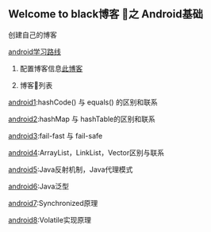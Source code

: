 ## Welcome to black博客 之 Android基础

创建自己的博客

[android学习路线](https://mp.weixin.qq.com/s/XREOq821aaY0gwrlwrOQJA)

1. 配置博客信息[此博客](https://www.jianshu.com/p/701b1095da11)

2. 博客列表


[android1](android/android1.md):hashCode() 与 equals() 的区别和联系

[android2](/android/android2.md):hashMap 与 hashTable的区别和联系

[android3](/android/android3.md):fail-fast 与 fail-safe

[android4](/android/android4.md):ArrayList，LinkList，Vector区别与联系

[android5](/android/android5.md):Java反射机制，Java代理模式

[android6](/android/android6.md):Java泛型

[android7](/android/android7.md):Synchronized原理

[android8](/android/android8.md):Volatile实现原理
